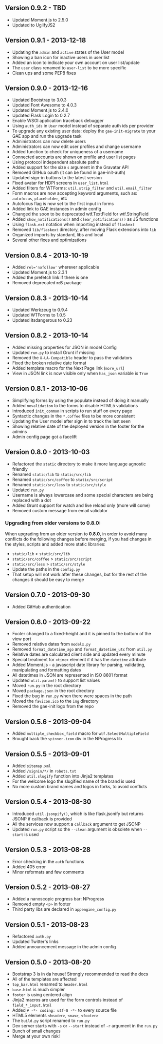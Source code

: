 Version 0.9.2 - TBD
--------------------------
- Updated Moment.js to 2.5.0
- Updated to UglifyJS2

Version 0.9.1 - 2013-12-18
--------------------------
- Updating the `admin` and `active` states of the User model
- Showing a ban icon for inactive users in user list
- Added an icon to indicate your own account on user list/update
- The `user` class renamed to `user-list` to be more specific
- Clean ups and some PEP8 fixes

Version 0.9.0 - 2013-12-16
--------------------------
- Updated Bootstrap to 3.0.3
- Updated Font Awesome to 4.0.3
- Updated Moment.js to 2.4.0
- Updated Flask Login to 0.2.7
- Enable WSGI application traceback debugger
- Using `auth_ids` in `User` model instead of separate auth ids per provider
- To upgrade any existing user data: deploy the `gae-init-migrate` to
  your GAE app and run the upgrade task
- Administrators can now delete users
- Administrators can now edit user profiles and change username
- Added function to check for uniqueness of a username
- Connected accounts are shown on profile and user list pages
- Using protocol independent absolute paths
- Added support for the size `s` argument in the Gravatar API
- Removed GitHub oauth (it can be found in gae-init-auth)
- Updated sign-in buttons to the latest version
- Fixed avatar for HDPI screens in `user_list.html`
- Added filters for WTForms: `util.strip_filter` and `util.email_filter`
- Form macros are now accepting keyword arguments, such as: `autofocus`,
  `placeholder`, etc
- Autofocus flag is now set to the first input in forms
- Added link to GAE instances in admin config
- Changed the soon to be deprecated wtf.TextField for wtf.StringField
- Added `show_notifications()` and `clear_notifications()` as JS functions
- Using `flask.ext` notation when importing instead of `flaskext`
- Removed `lib/flaskext` directory, after moving Flask extensions into `lib`
- Organized imports by standard, libs and local
- Several other fixes and optimizations

Version 0.8.4 - 2013-10-19
--------------------------
- Added `rel='nofollow'` wherever applicable
- Updated Moment.js to 2.3.1
- Added the prefetch link if there is one
- Removed deprecated `md5` package

Version 0.8.3 - 2013-10-14
--------------------------
- Updated Werkzeug to 0.9.4
- Updated WTForms to 1.0.5
- Updated itsdangerous to 0.23

Version 0.8.2 - 2013-10-14
--------------------------
- Added missing properties for JSON in model Config
- Updated `run.py` to install Grunt if missing
- Removed the `X-UA-Compatible` header to pass the validators
- Fixed the broken relative date format
- Added template macro for the Next Page link (`more_url`)
- View in JSON link is now visible only when `has_json` variable is `True`

Version 0.8.1 - 2013-10-06
--------------------------
- Simplifying forms by using the populate instead of doing it manually
- Added `novalidation` to the forms to disable HTML5 validations
- Introduced `init_common` in scripts to run stuff on every page
- Syntactic changes in the `*.coffee` files to be more consistent
- Updating the User model after sign in to track the last seen
- Showing relative date of the deployed version in the footer for the admins
- Admin config page got a facelift

Version 0.8.0 - 2013-10-03
--------------------------
- Refactored the `static` directory to make it more language agnostic friendly
- Renamed `static/lib` to `static/src/lib`
- Renamed `static/src/coffee` to `static/src/script`
- Renamed `static/src/less` to `static/src/style`
- Updated `run.py`
- Username is always lowercase and some special characters are being replaced
  with a dot
- Added Grunt support for watch and live reload only (more will come)
- Removed custom message from email validator

### Upgrading from older versions to 0.8.0:

When upgrading from an older version to **0.8.0**, in order to avoid many
conflicts do the following changes before merging, if you had changes in the
styles, scripts and added more static libraries:

- `static/lib` > `static/src/lib`
- `static/src/coffee` > `static/src/script`
- `static/src/less` > `static/src/style`
- Update the paths in the `config.py`
- That setup will not work after these changes, but for the rest of the
  changes it should be easy to merge

Version 0.7.0 - 2013-09-30
--------------------------
- Added GitHub authentication

Version 0.6.0 - 2013-09-22
--------------------------
- Footer changed to a fixed-height and it is pinned to the bottom of the
  view port
- Removed relative dates from `modelx.py`
- Removed `format_datetime_ago` and `format_datetime_utc` from `util.py`
- Relative dates are calculated client side and updated every minute
- Special treatment for `<time>` element if it has the `datetime` attribute
- Added Moment.js - a javascript date library for parsing, validating,
  manipulating and formatting dates
- All datetimes in JSON are represented in ISO 8601 format
- Updated `util.param()` to support list values
- Moved `run.py` in the root directory
- Moved `package.json` in the root directory
- Fixed the bug in `run.py` when there were spaces in the path
- Moved the `favicon.ico` to the `img` directory
- Removed the gae-init logo from the repo

Version 0.5.6 - 2013-09-04
--------------------------
- Added `multiple_checkbox_field` macro for `wtf.SelectMultipleField`
- Brought back the `spinner-icon` div in the NProgress lib

Version 0.5.5 - 2013-09-01
--------------------------
- Added `sitemap.xml`
- Added `/signin/*/` in `robots.txt`
- Added `util.slugify` function into Jinja2 templates
- For the welcome logo the slugified name of the brand is used
- No more custom brand names and logos in forks, to avoid conflicts

Version 0.5.4 - 2013-08-30
--------------------------
- Introduced `util.jsonpify()`, which is like flask.jsonify but returns JSONP
  if callback is provided
- All the services now support a `callback` argument to get JSONP
- Updated `run.py` script so the `--clean` argument is obsolete when `--start`
  is used

Version 0.5.3 - 2013-08-28
--------------------------
- Error checking in the `auth` functions
- Added 405 error
- Minor reformats and few comments

Version 0.5.2 - 2013-08-27
--------------------------
- Added a nanoscopic progress bar: NProgress
- Removed empty `<p>` in footer
- Third party libs are declared in `appengine_config.py`

Version 0.5.1 - 2013-08-23
--------------------------
- Refactored `auth.py`
- Updated Twitter's links
- Added announcement message in the admin config

Version 0.5.0 - 2013-08-20
--------------------------
- Bootstrap 3 is in da house! Strongly recommended to read the docs
- All of the templates are affected
- `top_bar.html` renamed to `header.html`
- `base.html` is much simpler
- `footer` is using centered align
- Jinja2 macros are used for the form controls instead of `field_*_input.html`
- Added `# -*- coding: utf-8 -*-` to every source file
- HTML5 elements `<header>`, `<nav>`, `<footer>`
- The `build.py` script renamed to `run.py`
- Dev server starts with `-s` or `--start` instead of `-r` argument in the
  `run.py`
- Bunch of small changes
- Merge at your own risk!

